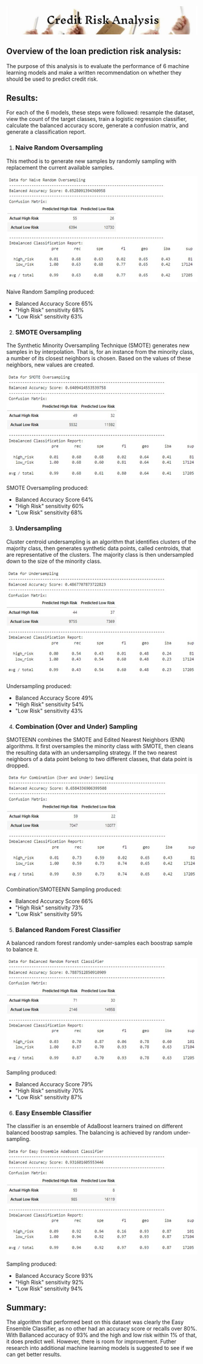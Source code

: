
<img src=Images\credit_risk.jpg>

## Overview of the loan prediction risk analysis: 
The purpose of this analysis is to evaluate the performance of 6 machine learning models and make a written recommendation on whether they should be used to predict credit risk.

## Results: 

For each of the 6 models, these steps were followed: resample the dataset, view the count of the target classes, train a logistic regression classifier, calculate the balanced accuracy score, generate a confusion matrix, and generate a classification report.

1. ### Naive Random Oversampling
This method is to generate new samples by randomly sampling with replacement the current available samples.

<img src=Images\Naive_Random_Oversampling.jpg>

Naive Random Sampling produced:
- Balanced Accuracy Score 65%
- "High Risk" sensitivity 68%
- "Low Risk" sensitivity 63%

2. ### SMOTE Oversampling
 The Synthetic Minority Oversampling Technique (SMOTE) generates new samples in by interpolation. That is, for an instance from the minority class, a number of its closest neighbors is chosen. Based on the values of these neighbors, new values are created.

<img src=Images\SMOTE_Oversampling.jpg>

 SMOTE Oversampling produced:
- Balanced Accuracy Score 64%
- "High Risk" sensitivity 60%
- "Low Risk" sensitivity 68%

3. ### Undersampling
Cluster centroid undersampling is an algorithm that identifies clusters of the majority class, then generates synthetic data points, called centroids, that are representative of the clusters. The majority class is then undersampled down to the size of the minority class.

<img src=Images\Undersampling.jpg>

 Undersampling produced:
- Balanced Accuracy Score 49%
- "High Risk" sensitivity 54%
- "Low Risk" sensitivity 43%

4. ### Combination (Over and Under) Sampling
SMOTEENN combines the SMOTE and Edited Nearest Neighbors (ENN) algorithms. It first oversamples the minority class with SMOTE, then cleans the resulting data with an undersampling strategy. If the two nearest neighbors of a data point belong to two different classes, that data point is dropped.

<img src=Images\Combination_Sampling.jpg>

 Combination/SMOTEENN Sampling produced:
- Balanced Accuracy Score 66%
- "High Risk" sensitivity 73%
- "Low Risk" sensitivity 59%

5. ### Balanced Random Forest Classifier
A balanced random forest randomly under-samples each boostrap sample to balance it.

<img src=Images\BRF.jpg>

 Sampling produced:
- Balanced Accuracy Score 79%
- "High Risk" sensitivity 70%
- "Low Risk" sensitivity 87%

6. ### Easy Ensemble Classifier
The classifier is an ensemble of AdaBoost learners trained on different balanced boostrap samples. The balancing is achieved by random under-sampling.

<img src=Images\EEC.jpg>

 Sampling produced:
- Balanced Accuracy Score 93%
- "High Risk" sensitivity 92%
- "Low Risk" sensitivity 94%

## Summary: 
The algorithm that performed best on this dataset was clearly the Easy Ensemble Classifier, as no other had an accuracy score or recalls over 80%. With Ballanced accuracy of 93% and the high and low risk within 1% of that, it does predict well. However, there is room for improvement. Futher research into additional machine learning models is suggested to see if we can get better results.